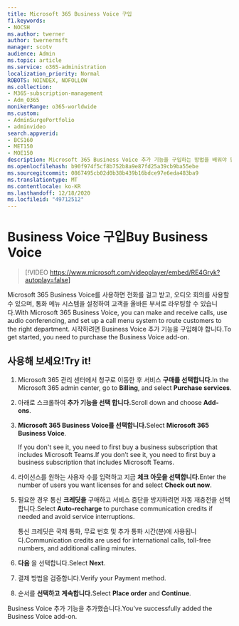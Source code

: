 ```yaml
---
title: Microsoft 365 Business Voice 구입
f1.keywords:
- NOCSH
ms.author: twerner
author: twernermsft
manager: scotv
audience: Admin
ms.topic: article
ms.service: o365-administration
localization_priority: Normal
ROBOTS: NOINDEX, NOFOLLOW
ms.collection:
- M365-subscription-management
- Adm_O365
monikerRange: o365-worldwide
ms.custom:
- AdminSurgePortfolio
- adminvideo
search.appverid:
- BCS160
- MET150
- MOE150
description: Microsoft 365 Business Voice 추가 기능을 구입하는 방법을 배워야 합니다.
ms.openlocfilehash: b90f974f5cf8b752b8a9e87fd25a39cb9ba55ebe
ms.sourcegitcommit: 0867495cb02d0b38b439b16bdce97e6eda483ba9
ms.translationtype: MT
ms.contentlocale: ko-KR
ms.lasthandoff: 12/18/2020
ms.locfileid: "49712512"
---
```

# <a name="buy-business-voice"></a><span data-ttu-id="03512-103">Business Voice 구입</span><span class="sxs-lookup"><span data-stu-id="03512-103">Buy Business Voice</span></span>

> [!VIDEO https://www.microsoft.com/videoplayer/embed/RE4Gryk?autoplay=false]

<span data-ttu-id="03512-104">Microsoft 365 Business Voice를 사용하면 전화를 걸고 받고, 오디오 회의를 사용할 수 있으며, 통화 메뉴 시스템을 설정하여 고객을 올바른 부서로 라우팅할 수 있습니다.</span><span class="sxs-lookup"><span data-stu-id="03512-104">With Microsoft 365 Business Voice, you can make and receive calls, use audio conferencing, and set up a call menu system to route customers to the right department.</span></span> <span data-ttu-id="03512-105">시작하려면 Business Voice 추가 기능을 구입해야 합니다.</span><span class="sxs-lookup"><span data-stu-id="03512-105">To get started, you need to purchase the Business Voice add-on.</span></span>

## <a name="try-it"></a><span data-ttu-id="03512-106">사용해 보세요!</span><span class="sxs-lookup"><span data-stu-id="03512-106">Try it!</span></span>

1. <span data-ttu-id="03512-107">Microsoft 365 관리 센터에서 청구로 이동한 후 서비스 **구매를 선택합니다.**</span><span class="sxs-lookup"><span data-stu-id="03512-107">In the Microsoft 365 admin center, go to **Billing**, and select **Purchase services**.</span></span>
1. <span data-ttu-id="03512-108">아래로 스크롤하여 **추가 기능을 선택 합니다.**</span><span class="sxs-lookup"><span data-stu-id="03512-108">Scroll down and choose **Add-ons**.</span></span> 
1. <span data-ttu-id="03512-109">**Microsoft 365 Business Voice를 선택합니다.**</span><span class="sxs-lookup"><span data-stu-id="03512-109">Select **Microsoft 365 Business Voice**.</span></span>

    <span data-ttu-id="03512-110">If you don't see it, you need to first buy a business subscription that includes Microsoft Teams.</span><span class="sxs-lookup"><span data-stu-id="03512-110">If you don’t see it, you need to first buy a business subscription that includes Microsoft Teams.</span></span>
1. <span data-ttu-id="03512-111">라이선스를 원하는 사용자 수를 입력하고 지금 **체크 아웃을 선택합니다.**</span><span class="sxs-lookup"><span data-stu-id="03512-111">Enter the number of users you want licenses for and select **Check out now**.</span></span>
1. <span data-ttu-id="03512-112">필요한 경우 통신 **크레딧을** 구매하고 서비스 중단을 방지하려면 자동 재충전을 선택합니다.</span><span class="sxs-lookup"><span data-stu-id="03512-112">Select **Auto-recharge** to purchase communication credits if needed and avoid service interruptions.</span></span>

    <span data-ttu-id="03512-113">통신 크레딧은 국제 통화, 무료 번호 및 추가 통화 시간(분)에 사용됩니다.</span><span class="sxs-lookup"><span data-stu-id="03512-113">Communication credits are used for international calls, toll-free numbers, and additional calling minutes.</span></span>
1. <span data-ttu-id="03512-114">**다음** 을 선택합니다.</span><span class="sxs-lookup"><span data-stu-id="03512-114">Select **Next**.</span></span>
1. <span data-ttu-id="03512-115">결제 방법을 검증합니다.</span><span class="sxs-lookup"><span data-stu-id="03512-115">Verify your Payment method.</span></span>
1. <span data-ttu-id="03512-116">순서를 **선택하고** **계속합니다.**</span><span class="sxs-lookup"><span data-stu-id="03512-116">Select **Place order** and **Continue**.</span></span>

<span data-ttu-id="03512-117">Business Voice 추가 기능을 추가했습니다.</span><span class="sxs-lookup"><span data-stu-id="03512-117">You’ve successfully added the Business Voice add-on.</span></span>